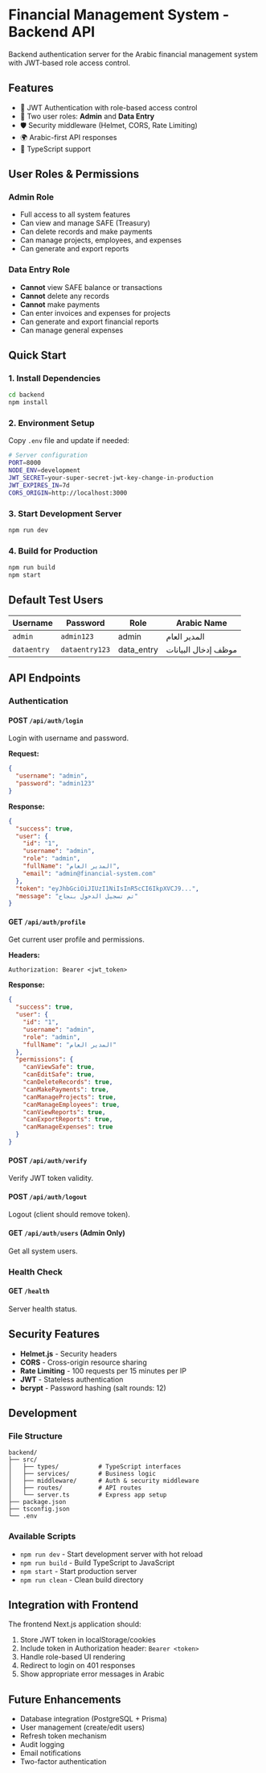# Financial Management System - Backend API

Backend authentication server for the Arabic financial management system with JWT-based role access control.

## Features

- 🔐 JWT Authentication with role-based access control
- 👥 Two user roles: **Admin** and **Data Entry**
- 🛡️ Security middleware (Helmet, CORS, Rate Limiting)
- 🌍 Arabic-first API responses
- 📝 TypeScript support

## User Roles & Permissions

### Admin Role

- Full access to all system features
- Can view and manage SAFE (Treasury)
- Can delete records and make payments
- Can manage projects, employees, and expenses
- Can generate and export reports

### Data Entry Role

- **Cannot** view SAFE balance or transactions
- **Cannot** delete any records
- **Cannot** make payments
- Can enter invoices and expenses for projects
- Can generate and export financial reports
- Can manage general expenses

## Quick Start

### 1. Install Dependencies

```bash
cd backend
npm install
```

### 2. Environment Setup

Copy `.env` file and update if needed:

```bash
# Server configuration
PORT=8000
NODE_ENV=development
JWT_SECRET=your-super-secret-jwt-key-change-in-production
JWT_EXPIRES_IN=7d
CORS_ORIGIN=http://localhost:3000
```

### 3. Start Development Server

```bash
npm run dev
```

### 4. Build for Production

```bash
npm run build
npm start
```

## Default Test Users

| Username    | Password       | Role       | Arabic Name         |
| ----------- | -------------- | ---------- | ------------------- |
| `admin`     | `admin123`     | admin      | المدير العام        |
| `dataentry` | `dataentry123` | data_entry | موظف إدخال البيانات |

## API Endpoints

### Authentication

#### POST `/api/auth/login`

Login with username and password.

**Request:**

```json
{
  "username": "admin",
  "password": "admin123"
}
```

**Response:**

```json
{
  "success": true,
  "user": {
    "id": "1",
    "username": "admin",
    "role": "admin",
    "fullName": "المدير العام",
    "email": "admin@financial-system.com"
  },
  "token": "eyJhbGciOiJIUzI1NiIsInR5cCI6IkpXVCJ9...",
  "message": "تم تسجيل الدخول بنجاح"
}
```

#### GET `/api/auth/profile`

Get current user profile and permissions.

**Headers:**

```
Authorization: Bearer <jwt_token>
```

**Response:**

```json
{
  "success": true,
  "user": {
    "id": "1",
    "username": "admin",
    "role": "admin",
    "fullName": "المدير العام"
  },
  "permissions": {
    "canViewSafe": true,
    "canEditSafe": true,
    "canDeleteRecords": true,
    "canMakePayments": true,
    "canManageProjects": true,
    "canManageEmployees": true,
    "canViewReports": true,
    "canExportReports": true,
    "canManageExpenses": true
  }
}
```

#### POST `/api/auth/verify`

Verify JWT token validity.

#### POST `/api/auth/logout`

Logout (client should remove token).

#### GET `/api/auth/users` (Admin Only)

Get all system users.

### Health Check

#### GET `/health`

Server health status.

## Security Features

- **Helmet.js** - Security headers
- **CORS** - Cross-origin resource sharing
- **Rate Limiting** - 100 requests per 15 minutes per IP
- **JWT** - Stateless authentication
- **bcrypt** - Password hashing (salt rounds: 12)

## Development

### File Structure

```
backend/
├── src/
│   ├── types/           # TypeScript interfaces
│   ├── services/        # Business logic
│   ├── middleware/      # Auth & security middleware
│   ├── routes/          # API routes
│   └── server.ts        # Express app setup
├── package.json
├── tsconfig.json
└── .env
```

### Available Scripts

- `npm run dev` - Start development server with hot reload
- `npm run build` - Build TypeScript to JavaScript
- `npm start` - Start production server
- `npm run clean` - Clean build directory

## Integration with Frontend

The frontend Next.js application should:

1. Store JWT token in localStorage/cookies
2. Include token in Authorization header: `Bearer <token>`
3. Handle role-based UI rendering
4. Redirect to login on 401 responses
5. Show appropriate error messages in Arabic

## Future Enhancements

- Database integration (PostgreSQL + Prisma)
- User management (create/edit users)
- Refresh token mechanism
- Audit logging
- Email notifications
- Two-factor authentication
